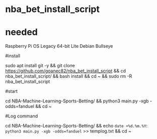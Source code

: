 # nba_bet_install_script

# needed

Raspberry Pi OS Legacy 64-bit Lite Debian Bullseye

#install

sudo apt install git -y && git clone https://github.com/goanec82/nba_bet_install_script && cd nba_bet_install_script/ && bash install && cd ~ && sudo rm -R nba_bet_install_script

#start

cd NBA-Machine-Learning-Sports-Betting/ && python3 main.py -xgb -odds=fanduel && cd ~

#Log command

cd NBA-Machine-Learning-Sports-Betting/ && echo `date +%d.%m.%Y`: `python3 main.py -xgb -odds=fanduel` >> templog.txt && cd ~
